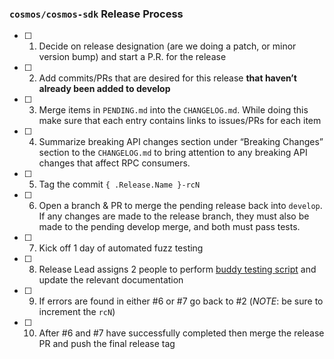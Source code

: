### `cosmos/cosmos-sdk` Release Process

- [ ] 1. Decide on release designation (are we doing a patch, or minor version bump) and start a P.R. for the release
- [ ] 2. Add commits/PRs that are desired for this release **that haven’t already been added to develop**
- [ ] 3. Merge items in `PENDING.md` into the `CHANGELOG.md`. While doing this make sure that each entry contains links to issues/PRs for each item
- [ ] 4. Summarize breaking API changes section under “Breaking Changes” section to the `CHANGELOG.md` to bring attention to any breaking API changes that affect RPC consumers.
- [ ] 5. Tag the commit `{ .Release.Name }-rcN`
- [ ] 6. Open a branch & PR to merge the pending release back into `develop`. If any changes are made to the release branch, they must also be made to the pending develop merge, and both must pass tests.
- [ ] 7. Kick off 1 day of automated fuzz testing
- [ ] 8. Release Lead assigns 2 people to perform [buddy testing script](/docs/RELEASE_TEST_SCRIPT.md) and update the relevant documentation
- [ ] 9. If errors are found in either #6 or #7 go back to #2 (*NOTE*: be sure to increment the `rcN`)
- [ ] 10. After #6 and #7 have successfully completed then merge the release PR and push the final release tag
